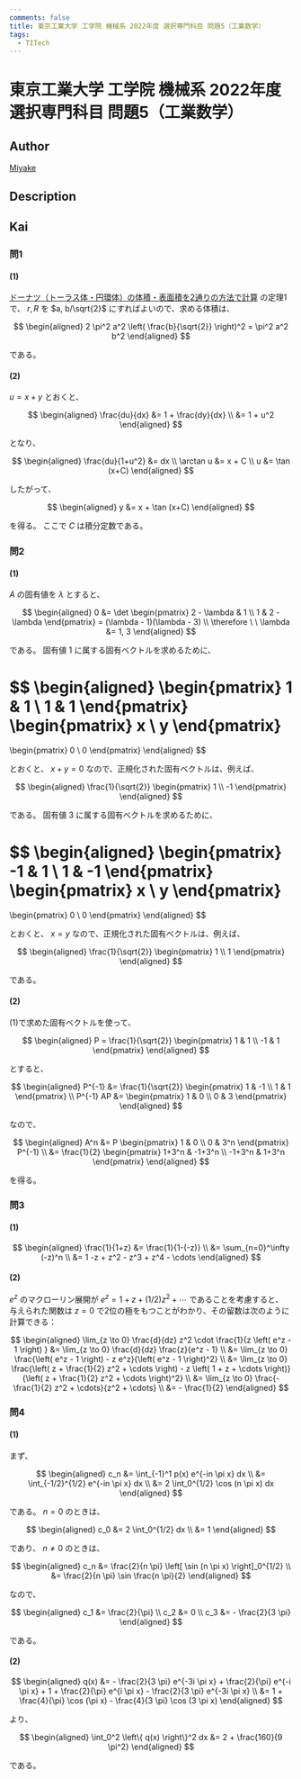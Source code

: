 ```yaml
---
comments: false
title: 東京工業大学 工学院 機械系 2022年度 選択専門科目 問題5（工業数学）
tags:
  - TITech
---
```

# 東京工業大学 工学院 機械系 2022年度 選択専門科目 問題5（工業数学）

## **Author**
[Miyake](https://miyake.github.io/exams/index.html)

## **Description**

## **Kai**
### 問1
#### (1)
<a href="https://manabitimes.jp/math/2646">ドーナツ（トーラス体・円環体）の体積・表面積を2通りの方法で計算</a>
の定理1で、 $r,R$ を $a, b/\sqrt{2}$ にすればよいので、求める体積は、

$$
\begin{aligned}
2 \pi^2 a^2 \left( \frac{b}{\sqrt{2}} \right)^2
= \pi^2 a^2 b^2
\end{aligned}
$$

である。

#### (2)
$u=x+y$ とおくと、

$$
  \begin{aligned}
  \frac{du}{dx}
  &= 1 + \frac{dy}{dx}
  \\
  &= 1 + u^2
  \end{aligned}
$$

となり、

$$
  \begin{aligned}
  \frac{du}{1+u^2} &= dx
  \\
  \arctan u &= x + C
  \\
  u &= \tan (x+C)
  \end{aligned}
$$

したがって、

$$
  \begin{aligned}
  y &= x + \tan (x+C)
  \end{aligned}
$$

を得る。
ここで $C$ は積分定数である。

### 問2
#### (1)
$A$ の固有値を $\lambda$ とすると、

$$
\begin{aligned}
0
&= \det \begin{pmatrix} 2 - \lambda & 1 \\ 1 & 2 - \lambda \end{pmatrix}
= (\lambda - 1)(\lambda - 3)
\\
\therefore \ \ 
\lambda &= 1, 3
\end{aligned}
$$

である。
固有値 $1$ に属する固有ベクトルを求めるために、

$$
\begin{aligned}
\begin{pmatrix} 1 & 1 \\ 1 & 1 \end{pmatrix}
\begin{pmatrix} x \\ y \end{pmatrix}
=
\begin{pmatrix} 0 \\ 0 \end{pmatrix}
\end{aligned}
$$

とおくと、 $x+y=0$ なので、正規化された固有ベクトルは、例えば、

$$
\begin{aligned}
\frac{1}{\sqrt{2}}
\begin{pmatrix} 1 \\ -1 \end{pmatrix}
\end{aligned}
$$

である。
固有値 $3$ に属する固有ベクトルを求めるために、

$$
\begin{aligned}
\begin{pmatrix} -1 & 1 \\ 1 & -1 \end{pmatrix}
\begin{pmatrix} x \\ y \end{pmatrix}
=
\begin{pmatrix} 0 \\ 0 \end{pmatrix}
\end{aligned}
$$

とおくと、 $x=y$ なので、正規化された固有ベクトルは、例えば、

$$
\begin{aligned}
\frac{1}{\sqrt{2}}
\begin{pmatrix} 1 \\ 1 \end{pmatrix}
\end{aligned}
$$

である。

#### (2)
(1)で求めた固有ベクトルを使って、

$$
\begin{aligned}
P = \frac{1}{\sqrt{2}} \begin{pmatrix} 1 & 1 \\ -1 & 1 \end{pmatrix}
\end{aligned}
$$

とすると、

$$
\begin{aligned}
P^{-1} &= \frac{1}{\sqrt{2}} \begin{pmatrix} 1 & -1 \\ 1 & 1 \end{pmatrix}
\\
P^{-1} AP &= \begin{pmatrix} 1 & 0 \\ 0 & 3 \end{pmatrix}
\end{aligned}
$$

なので、

$$
\begin{aligned}
A^n
&= P \begin{pmatrix} 1 & 0 \\ 0 & 3^n \end{pmatrix} P^{-1}
\\
&= \frac{1}{2} \begin{pmatrix} 1+3^n & -1+3^n \\ -1+3^n & 1+3^n \end{pmatrix}
\end{aligned}
$$

を得る。

### 問3
#### (1)

$$
  \begin{aligned}
  \frac{1}{1+z}
  &= \frac{1}{1-(-z)}
  \\
  &= \sum_{n=0}^\infty (-z)^n
  \\
  &= 1 -z + z^2 - z^3 + z^4 - \cdots
  \end{aligned}
$$

#### (2)
$e^z$ のマクローリン展開が $e^z = 1 + z + (1/2)z^2 + \cdots$ であることを考慮すると、
与えられた関数は $z=0$ で2位の極をもつことがわかり、その留数は次のように計算できる：

$$
  \begin{aligned}
  \lim_{z \to 0} \frac{d}{dz} z^2 \cdot \frac{1}{z \left( e^z - 1 \right) }
  &= \lim_{z \to 0} \frac{d}{dz} \frac{z}{e^z - 1}
  \\
  &= \lim_{z \to 0} \frac{\left( e^z - 1 \right) - z e^z}{\left( e^z - 1 \right)^2}
  \\
  &= \lim_{z \to 0}
  \frac{\left( z + \frac{1}{2} z^2 + \cdots \right) - z \left( 1 + z + \cdots \right)}
  {\left( z + \frac{1}{2} z^2 + \cdots \right)^2}
  \\
  &= \lim_{z \to 0} \frac{- \frac{1}{2} z^2 + \cdots}{z^2 + \cdots}
  \\
  &= - \frac{1}{2}
  \end{aligned}
$$

### 問4
#### (1)
まず、

$$
\begin{aligned}
c_n
&= \int_{-1}^1 p(x) e^{-in \pi x} dx
\\
&= \int_{-1/2}^{1/2} e^{-in \pi x} dx
\\
&= 2 \int_0^{1/2} \cos (n \pi x) dx
\end{aligned}
$$

である。
$n=0$ のときは、

$$
\begin{aligned}
c_0
&= 2 \int_0^{1/2} dx
\\
&= 1
\end{aligned}
$$

であり、 $n \ne 0$ のときは、

$$
\begin{aligned}
c_n
&= \frac{2}{n \pi} \left[ \sin (n \pi x) \right]_0^{1/2}
\\
&= \frac{2}{n \pi} \sin \frac{n \pi}{2}
\end{aligned}
$$

なので、

$$
\begin{aligned}
c_1 &= \frac{2}{\pi}
\\
c_2 &= 0
\\
c_3 &= - \frac{2}{3 \pi}
\end{aligned}
$$

である。

#### (2)

$$
  \begin{aligned}
  q(x)
  &= - \frac{2}{3 \pi} e^{-3i \pi x} + \frac{2}{\pi} e^{-i \pi x} + 1 + \frac{2}{\pi} e^{i \pi x} - \frac{2}{3 \pi} e^{-3i \pi x}
  \\
  &= 1 + \frac{4}{\pi} \cos (\pi x) - \frac{4}{3 \pi} \cos (3 \pi x)
  \end{aligned}
$$

より、

$$
  \begin{aligned}
  \int_0^2 \left\{ q(x) \right\}^2 dx &= 2 + \frac{160}{9 \pi^2}
  \end{aligned}
$$

である。